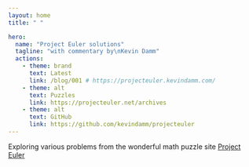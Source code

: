 ```yaml
---
layout: home
title: " "

hero:
  name: "Project Euler solutions"
  tagline: "with commentary by\nKevin Damm"
  actions:
    - theme: brand
      text: Latest
      link: /blog/001 # https://projecteuler.kevindamm.com/
    - theme: alt
      text: Puzzles
      link: https://projecteuler.net/archives
    - theme: alt
      text: GitHub
      link: https://github.com/kevindamm/projecteuler
---
```


Exploring various problems from the wonderful math puzzle site [Project Euler](https://projecteuler.net)
